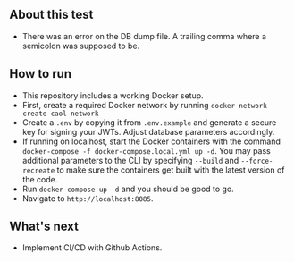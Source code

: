## About this test
- There was an error on the DB dump file. A trailing comma where a semicolon was supposed to be.

## How to run
- This repository includes a working Docker setup.
- First, create a required Docker network by running `docker network create caol-network`
- Create a `.env` by copying it from `.env.example` and generate a secure key for signing your JWTs. Adjust database parameters accordingly.
- If running on localhost, start the Docker containers with the command `docker-compose -f docker-compose.local.yml up -d`. You may pass additional parameters to the CLI by specifying `--build` and `--force-recreate` to make sure the containers get built with the latest version of the code.
- Run `docker-compose up -d` and you should be good to go.
- Navigate to `http://localhost:8085`.

## What's next
- Implement CI/CD with Github Actions.
